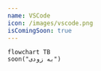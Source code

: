 ```yaml
---
name: VSCode
icon: /images/vscode.png
isComingSoon: true
---
```


```mermaid
flowchart TB
soon("به زودی")
```
